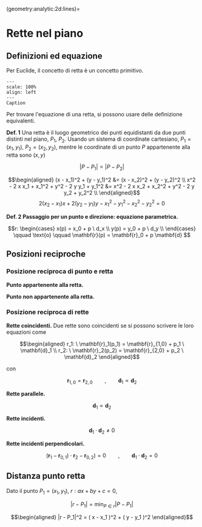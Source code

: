(geometry:analytic:2d:lines)=
# Rette nel piano

## Definizioni ed equazione
Per Euclide, il concetto di retta è un concetto primitivo.

```{figure} ./../../../media/line-point-vector.svg
---
scale: 100%
align: left
---
Caption
```

Per trovare l'equazione di una retta, si possono usare delle definizione equivalenti.

**Def. 1** Una retta è il luogo geometrico dei punti equidistanti da due punti distinti nel piano, $P_1$, $P_2$. Usando un sistema di coordinate cartesiano, $P_1 = (x_1, y_1)$, $P_2 = (x_2, y_2)$, mentre le coordinate di un punto $P$ appartenente alla retta sono $(x,y)$

$$|P - P_1| = |P-P_2|$$

$$\begin{aligned}
 (x - x_1)^2 + (y - y_1)^2 &=  (x - x_2)^2 + (y - y_2)^2 \\
 x^2 - 2 x x_1 + x_1^2 + y^2 - 2 y y_1 + y_1^2 &=  x^2 - 2 x x_2 + x_2^2 + y^2 - 2 y y_2 + y_2^2 \\
\end{aligned}$$
$$  2 ( x_2 - x_1 ) x + 2 ( y_2 - y_1 ) y - x_1^2 - y_1^2 - x_2^2 - y_2^2 = 0 $$

**Def. 2 Passaggio per un punto e direzione: equazione parametrica.**

$$r: \begin{cases}
  x(p) = x_0 + p \ d_x \\
  y(p) = y_0 + p \ d_y \\
\end{cases}
\qquad \text{o} \qquad
  \mathbf{r}(p) = \mathbf{r}_0 + p \mathbf{d} 
$$


## Posizioni reciproche
### Posizione reciproca di punto e retta
**Punto appartenente alla retta.**

**Punto non appartenente alla retta.**

### Posizione reciproca di rette
**Rette coincidenti.** Due rette sono coincidenti se si possono scrivere le loro equazioni come

$$\begin{aligned}
  r_1: \ \mathbf{r}_1(p_1) = \mathbf{r}_{1,0} + p_1 \ \mathbf{d}_1 \\
  r_2: \ \mathbf{r}_2(p_2) = \mathbf{r}_{2,0} + p_2 \ \mathbf{d}_2
\end{aligned}$$

con 

$$\mathbf{r}_{1,0} = \mathbf{r}_{2,0} \qquad , \qquad \mathbf{d}_1 \propto \mathbf{d}_2$$

**Rette parallele.**

$$\mathbf{d}_1 \propto \mathbf{d}_2$$

**Rette incidenti.**

$$\mathbf{d}_1 \cdot \mathbf{d}_2 \ne 0$$

**Rette incidenti perpendicolari.**

$$(\mathbf{r}_1 - \mathbf{r}_{0,1}) \cdot \mathbf{r}_2 - \mathbf{r}_{0,2}) = 0 \qquad , \qquad \mathbf{d}_1 \cdot \mathbf{d}_2 = 0$$

## Distanza punto retta
Dato il punto $P_1 = (x_1, y_1)$, $r: a x + b y + c = 0$,

$$|r - P_1| = \min_{P \in r} |P - P_1|$$

$$\begin{aligned}
|r - P_1|^2 = ( x - x_1 )^2 + ( y - y_1 )^2 
\end{aligned}$$
